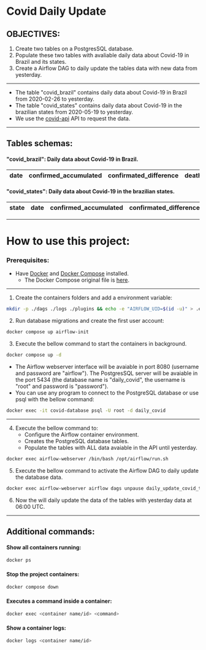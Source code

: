 # Covid Daily Update
## OBJECTIVES: 
1. Create two tables on a PostgresSQL database.
2. Populate these two tables with avaliable daily data about Covid-19 in Brazil and its states.
3. Create a Airflow DAG to daily update the tables data with new data from yesterday.
---
- The table "covid_brazil" contains daily data about Covid-19 in Brazil from 2020-02-26 to yesterday.
- The table "covid_states" contains daily data about Covid-19 in the brazilian states from 2020-05-19 to yesterday.
- We use the [covid-api](http://covid-api.com/api/) API to request the data.
 
---
## Tables schemas:

#### "covid_brazil": Daily data about Covid-19 in Brazil.

| date       | confirmed_accumulated                 | confirmated_difference                                 | deaths_accumulated                     | deaths_difference                                       | last_update       |
|------------|---------------------------------------|--------------------------------------------------------|----------------------------------------|---------------------------------------------------------|-------------------|

#### "covid_states": Daily data about Covid-19 in the brazilian states.

| state  | date       | confirmed_accumulated                 | confirmated_difference                                 | deaths_accumulated                     | deaths_difference                                       | last_update       |
|--------|------------|---------------------------------------|--------------------------------------------------------|----------------------------------------|---------------------------------------------------------|-------------------|
---
# How to use this project:

### Prerequisites:
- Have [Docker](https://www.docker.com) and [Docker Compose](https://docs.docker.com/compose/install/#install-compose) installed.
    - The Docker Compose original file is [here](https://airflow.apache.org/docs/apache-airflow/2.5.2/docker-compose.yaml).

---
1. Create the containers folders and add a environment variable:
```sh
mkdir -p ./dags ./logs ./plugins && echo -e "AIRFLOW_UID=$(id -u)" > .env
```
2. Run database migrations and create the first user account:
```sh
docker compose up airflow-init
```
3. Execute the bellow command to start the containers in background.
```sh
docker compose up -d
```
- The Airflow webserver interface will be avaiable in port 8080 (username and password are "airflow"). The PostgresSQL server will be avaiable in the port 5434 (the database name is "daily_covid", the username is "root" and password is "password").
- You can use any program to connect to the PostgreSQL database or use psql with the bellow command:
```sh
docker exec -it covid-database psql -U root -d daily_covid
```
---
4. Execute the bellow command to:
   - Configure the Airflow container environment.
   - Creates the PostgreSQL database tables.
   - Populate the tables with ALL data avaiable in the API until yesterday.
```sh
docker exec airflow-webserver /bin/bash /opt/airflow/run.sh
```
5. Execute the bellow command to activate the Airflow DAG to daily update the database data.
```sh
docker exec airflow-webserver airflow dags unpause daily_update_covid_tables
```
6. Now the will daily update the data of the tables with yesterday data at 06:00 UTC.
---

## Additional commands:

#### Show all containers running:
```sh
docker ps
```
#### Stop the project containers:
```sh
docker compose down
``` 
#### Executes a command inside a container:
```sh
docker exec <container name/id> <command>
```
#### Show a container logs:
```sh
docker logs <container name/id>
```
